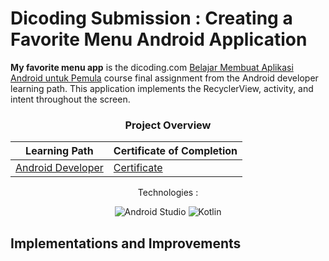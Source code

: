 # Dicoding Submission : Creating a Favorite Menu Android Application
**My favorite menu app** is the dicoding.com [Belajar Membuat Aplikasi Android untuk Pemula](https://www.dicoding.com/academies/80) course final assignment from the Android developer learning path. This application implements the RecyclerView, activity, and intent throughout the screen.

<div align="center">
  <h3>Project Overview</h3>
  
| Learning Path           | Certificate of Completion        | 
| ------------------------|  ------------------------|
| [Android Developer](https://www.dicoding.com/learningpaths/7)| [Certificate](https://www.dicoding.com/certificates/NVP7945OOZR0)|
<p>Technologies :</p>
<p align="center">
<img src="https://img.shields.io/badge/Android%20Studio-3DDC84?style=for-the-badge&logo=android-studio&logoColor=white" alt="Android Studio"/>
<img src="https://img.shields.io/badge/Kotlin-0095D5?style=for-the-badge&logo=kotlin&logoColor=white" alt="Kotlin"/>
</p>
</div>

## Implementations and Improvements

